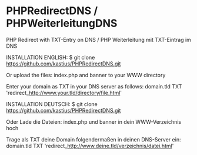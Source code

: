 # PHPRedirectDNS / PHPWeiterleitungDNS
PHP Redirect with TXT-Entry on DNS / PHP Weiterleitung mit TXT-Eintrag im DNS

INSTALLATION ENGLISH:
$ git clone https://github.com/kastius/PHPRedirectDNS.git

Or upload the files: index.php and banner to your WWW directory

Enter your domain as TXT in your DNS server as follows:
domain.tld TXT 'redirect_http://www.your.tld/directory/file.html'

INSTALLATION DEUTSCH:
$ git clone https://github.com/kastius/PHPRedirectDNS.git

Oder Lade die Dateien: index.php und banner in dein WWW-Verzeichnis hoch

Trage als TXT deine Domain folgendermaßen in deinen DNS-Server ein:
domain.tld TXT 'redirect_http://www.deine.tld/verzeichnis/datei.html'

